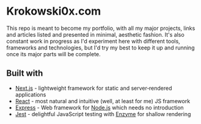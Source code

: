 # Krokowski0x.com

This repo is meant to become my portfolio, with all my major projects, links and articles listed and presented in minimal, aesthetic fashion. It's also constant work in progress as I'd experiment here with different tools, frameworks and technologies, but I'd try my best to keep it up and running once its major parts will be complete.

## Built with

- [Next.js](https://nextjs.org/) - lightweight framework for static and server‑rendered applications
- [React](https://reactjs.org/) - most natural and intuitive (well, at least for me) JS framework
- [Express](https://expressjs.com/) - Web framework for [Node.js](https://nodejs.org/en/) which needs no introduction
- [Jest](https://jestjs.io/) - delightful JavaScript testing with [Enzyme](https://github.com/airbnb/enzyme) for shallow rendering
